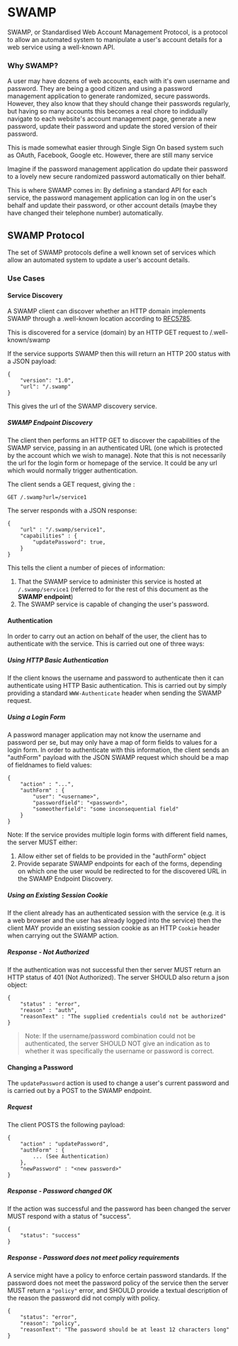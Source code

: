 # SWAMP
SWAMP, or Standardised Web Account Management Protocol, is a protocol to allow an automated system to manipulate a user's account details for a web service using a well-known API.

### Why SWAMP?
A user may have dozens of web accounts, each with it's own username and password. They are being a good citizen and using a password management application to generate randomized, secure passwords. However, they also know that they should change their passwords regularly, but having so many accounts this becomes a real chore to indidually navigate to each website's account management page, generate a new password, update their password and update the stored version of their password.

This is made somewhat easier through Single Sign On based system such as OAuth, Facebook, Google etc. However, there are still many service 

Imagine if the password management application do update their password to a lovely new secure randomized password automatically on thier behalf.

This is where SWAMP comes in: By defining a standard API for each service, the password management application can log in on the user's behalf and update their password, or other account details (maybe they have changed their telephone number) automatically.

## SWAMP Protocol
The set of SWAMP protocols define a well known set of services which allow an automated system to update a user's account details.

### Use Cases

#### Service Discovery
A SWAMP client can discover whether an HTTP domain implements SWAMP through a .well-known location according to [RFC5785](https://tools.ietf.org/html/rfc5785).

This is discovered for a service (domain) by an HTTP GET request to /.well-known/swamp

If the service supports SWAMP then this will return an HTTP 200 status with a JSON payload:

	{
		"version": "1.0",
		"url": "/.swamp"
	}
	
This gives the url of the SWAMP discovery service.

##### SWAMP Endpoint Discovery
The client then performs an HTTP GET to discover the capabilities of the SWAMP service, passing in an authenticated URL (one which is protected by the account which we wish to manage). Note that this is not necessarily the url for the login form or homepage of the service. It could be any url which would normally trigger authentication.

The client sends a GET request, giving the :

	GET /.swamp?url=/service1

The server responds with a JSON response:

	{
		"url" : "/.swamp/service1",
		"capabilities" : {
			"updatePassword": true,
		}
	}

This tells the client a number of pieces of information:

1. That the SWAMP service to administer this service is hosted at `/.swamp/service1` (referred to for the rest of this document as the **SWAMP endpoint**)
2. The SWAMP service is capable of changing the user's password.

#### Authentication
In order to carry out an action on behalf of the user, the client has to authenticate with the service. This is carried out one of three ways:

##### Using HTTP Basic Authentication
If the client knows the username and password to authenticate then it can authenticate using HTTP Basic authentication. This is carried out by simply providing a standard `WWW-Authenticate` header when sending the SWAMP request.

##### Using a Login Form
A password manager application may not know the username and password per se, but may only have a map of form fields to values for a login form. In order to authenticate with this information, the client sends an "authForm" payload with the JSON SWAMP request which should be a map of fieldnames to field values:

	{
		"action" : "...",
		"authForm" : {
			"user": "<username>",
			"passwordfield": "<password>",
			"someotherfield": "some inconsequential field"
		}
	}
	
Note: If the service provides multiple login forms with different field names, the server MUST either:

1. Allow either set of fields to be provided in the "authForm" object
2. Provide separate SWAMP endpoints for each of the forms, depending on which one the user would be redirected to for the discovered URL in the SWAMP Endpoint Discovery.

##### Using an Existing Session Cookie
If the client already has an authenticated session with the service (e.g. it is a web browser and the user has already logged into the service) then the client MAY provide an existing session cookie as an HTTP `Cookie` header when carrying out the SWAMP action.

##### Response - Not Authorized
If the authentication was not successful then ther server MUST return an HTTP status of 401 (Not Authorized). The server SHOULD also return a json object:

	{
		"status" : "error",
		"reason" : "auth",
		"reasonText" : "The supplied credentials could not be authorized"
	}
	
> Note: If the username/password combination could not be authenticated, the server SHOULD NOT give an indication as to whether it was specifically the username or password is correct.

#### Changing a Password
The `updatePassword` action is used to change a user's current password and is carried out by a POST to the SWAMP endpoint.

##### Request
The client POSTS the following payload:

	{
		"action" : "updatePassword",
		"authForm" : {
			... (See Authentication)
		},
		"newPassword" : "<new password>"
	}

##### Response - Password changed OK
If the action was successful and the password has been changed the server MUST respond with a status of "success".

	{
		"status": "success"
	}

##### Response - Password does not meet policy requirements
A service might have a policy to enforce certain password standards. If the password does not meet the password policy of the service then the server MUST return a `"policy"` error, and SHOULD provide a textual description of the reason the password did not comply with policy.

	{
		"status": "error",
		"reason": "policy",
		"reasonText": "The password should be at least 12 characters long"
	}
